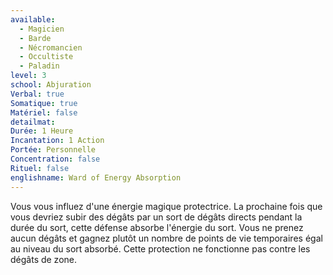 ```yaml
---
available:
  - Magicien
  - Barde
  - Nécromancien
  - Occultiste
  - Paladin
level: 3
school: Abjuration
Verbal: true
Somatique: true
Matériel: false
detailmat: 
Durée: 1 Heure
Incantation: 1 Action
Portée: Personnelle
Concentration: false
Rituel: false
englishname: Ward of Energy Absorption
---
```

Vous vous influez d'une énergie magique protectrice. La prochaine fois que vous devriez subir des dégâts par un sort de dégâts directs pendant la durée du sort, cette défense absorbe l'énergie du sort. Vous ne prenez aucun dégâts et gagnez plutôt un nombre de points de vie temporaires égal au niveau du sort absorbé. Cette protection ne fonctionne pas contre les dégâts de zone.